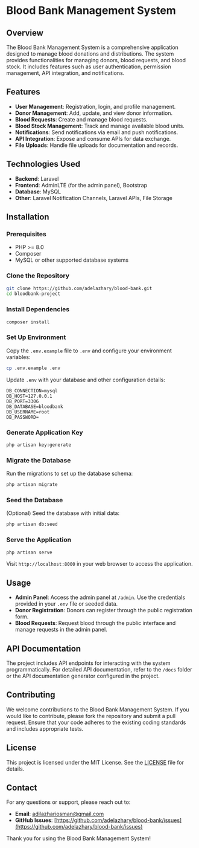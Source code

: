# Blood Bank Management System

## Overview

The Blood Bank Management System is a comprehensive application designed to manage blood donations and distributions. The system provides functionalities for managing donors, blood requests, and blood stock. It includes features such as user authentication, permission management, API integration, and notifications.

## Features

- **User Management**: Registration, login, and profile management.
- **Donor Management**: Add, update, and view donor information.
- **Blood Requests**: Create and manage blood requests.
- **Blood Stock Management**: Track and manage available blood units.
- **Notifications**: Send notifications via email and push notifications.
- **API Integration**: Expose and consume APIs for data exchange.
- **File Uploads**: Handle file uploads for documentation and records.

## Technologies Used

- **Backend**: Laravel
- **Frontend**: AdminLTE (for the admin panel), Bootstrap
- **Database**: MySQL
- **Other**: Laravel Notification Channels, Laravel APIs, File Storage

## Installation

### Prerequisites

- PHP >= 8.0
- Composer
- MySQL or other supported database systems

### Clone the Repository

```bash
git clone https://github.com/adelazhary/blood-bank.git
cd bloodbank-project
```

### Install Dependencies

```bash
composer install
```

### Set Up Environment

Copy the `.env.example` file to `.env` and configure your environment variables:

```bash
cp .env.example .env
```

Update `.env` with your database and other configuration details:

```plaintext
DB_CONNECTION=mysql
DB_HOST=127.0.0.1
DB_PORT=3306
DB_DATABASE=bloodbank
DB_USERNAME=root
DB_PASSWORD=
```

### Generate Application Key

```bash
php artisan key:generate
```

### Migrate the Database

Run the migrations to set up the database schema:

```bash
php artisan migrate
```

### Seed the Database

(Optional) Seed the database with initial data:

```bash
php artisan db:seed
```

### Serve the Application

```bash
php artisan serve
```

Visit `http://localhost:8000` in your web browser to access the application.

## Usage

- **Admin Panel**: Access the admin panel at `/admin`. Use the credentials provided in your `.env` file or seeded data.
- **Donor Registration**: Donors can register through the public registration form.
- **Blood Requests**: Request blood through the public interface and manage requests in the admin panel.

## API Documentation

The project includes API endpoints for interacting with the system programmatically. For detailed API documentation, refer to the `/docs` folder or the API documentation generator configured in the project.

## Contributing

We welcome contributions to the Blood Bank Management System. If you would like to contribute, please fork the repository and submit a pull request. Ensure that your code adheres to the existing coding standards and includes appropriate tests.

## License

This project is licensed under the MIT License. See the [LICENSE](LICENSE) file for details.

## Contact

For any questions or support, please reach out to:

- **Email**: adilazhariosman@gmail.com
- **GitHub Issues**: [https://github.com/adelazhary/blood-bank/issues](https://github.com/adelazhary/blood-bank/issues)

Thank you for using the Blood Bank Management System!
```
